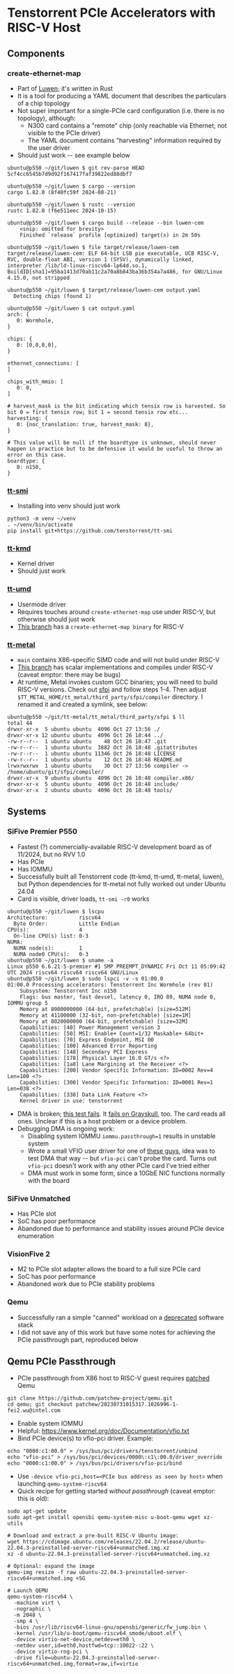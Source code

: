 
# Tenstorrent PCIe Accelerators with RISC-V Host

## Components
### create-ethernet-map
* Part of [Luwen](https://github.com/tenstorrent/luwen); it's written in Rust
* It is a tool for producing a YAML document that describes the particulars of a chip topology
* Not super important for a single-PCIe card configuration (i.e. there is no topology), although:
  * N300 card contains a "remote" chip (only reachable via Ethernet; not visible to the PCIe driver)
  * The YAML document contains "harvesting" information required by the user driver
* Should just work -- see example below
```
ubuntu@p550 ~/git/luwen $ git rev-parse HEAD
5cf4cc6545b7d9d92f167417faf39822ed88dbf7

ubuntu@p550 ~/git/luwen $ cargo --version
cargo 1.82.0 (8f40fc59f 2024-08-21)

ubuntu@p550 ~/git/luwen $ rustc --version
rustc 1.82.0 (f6e511eec 2024-10-15)

ubuntu@p550 ~/git/luwen $ cargo build --release --bin luwen-cem
    <snip: omitted for brevity>
    Finished `release` profile [optimized] target(s) in 2m 50s

ubuntu@p550 ~/git/luwen $ file target/release/luwen-cem
target/release/luwen-cem: ELF 64-bit LSB pie executable, UCB RISC-V, RVC, double-float ABI, version 1 (SYSV), dynamically linked, interpreter /lib/ld-linux-riscv64-lp64d.so.1, BuildID[sha1]=95ba1413d70ab11c2a70a8b843ba36b354a7a486, for GNU/Linux 4.15.0, not stripped

ubuntu@p550 ~/git/luwen $ target/release/luwen-cem output.yaml
  Detecting chips (found 1)

ubuntu@p550 ~/git/luwen $ cat output.yaml
arch: {
   0: Wormhole,
}

chips: {
   0: [0,0,0,0],
}

ethernet_connections: [
]

chips_with_mmio: [
   0: 0,
]

# harvest_mask is the bit indicating which tensix row is harvested. So bit 0 = first tensix row; bit 1 = second tensix row etc...
harvesting: {
   0: {noc_translation: true, harvest_mask: 8},
}

# This value will be null if the boardtype is unknown, should never happen in practice but to be defensive it would be useful to throw an error on this case.
boardtype: {
   0: n150,
}
```

### [tt-smi](https://github.com/tenstorrent/tt-smi)
* Installing into venv should just work
```
python3 -m venv ~/venv
. ~/venv/bin/activate
pip install git+https://github.com/tenstorrent/tt-smi
```

### [tt-kmd](https://github.com/tenstorrent/tt-kmd)
* Kernel driver
* Should just work

### [tt-umd](https://github.com/tenstorrent/tt-umd)
* Usermode driver
* Requires touches around `create-ethernet-map` use under RISC-V, but otherwise should just work
* [This branch](https://github.com/tenstorrent/tt-umd/tree/joelsmith/riscv64-build) has a `create-ethernet-map binary` for RISC-V

### [tt-metal](https://github.com/tenstorrent/tt-metal/)
* `main` contains X86-specific SIMD code and will not build under RISC-V
* [This branch](https://github.com/tenstorrent/tt-metal/tree/joelsmith/riscv64-build) has scalar implementations and compiles under RISC-V (caveat emptor: there may be bugs)
* At runtime, Metal invokes custom GCC binaries; you will need to build RISC-V versions.  Check out [sfpi](https://github.com/tenstorrent/sfpi) and follow steps 1-4.  Then adjust `$TT_METAL_HOME/tt_metal/third_party/sfpi/compiler` directory.  I renamed it and created a symlink, see below:
```
ubuntu@p550 ~/git/tt-metal/tt_metal/third_party/sfpi $ ll
total 44
drwxr-xr-x  5 ubuntu ubuntu  4096 Oct 27 13:56 ./
drwxr-xr-x 12 ubuntu ubuntu  4096 Oct 26 18:44 ../
-rw-r--r--  1 ubuntu ubuntu    48 Oct 26 18:47 .git
-rw-r--r--  1 ubuntu ubuntu  3882 Oct 26 18:48 .gitattributes
-rw-r--r--  1 ubuntu ubuntu 11346 Oct 26 18:48 LICENSE
-rw-r--r--  1 ubuntu ubuntu    12 Oct 26 18:48 README.md
lrwxrwxrwx  1 ubuntu ubuntu    30 Oct 27 13:56 compiler -> /home/ubuntu/git/sfpi/compiler/
drwxr-xr-x  9 ubuntu ubuntu  4096 Oct 26 18:48 compiler.x86/
drwxr-xr-x  5 ubuntu ubuntu  4096 Oct 26 18:48 include/
drwxr-xr-x  2 ubuntu ubuntu  4096 Oct 26 18:48 tools/
```

## Systems

### SiFive Premier P550
* Fastest (?) commercially-available RISC-V development board as of 11/2024, but no RVV 1.0
* Has PCIe
* Has IOMMU
* Successfully built all Tenstorrent code (tt-kmd, tt-umd, tt-metal, luwen), but Python dependencies for tt-metal not fully worked out under Ubuntu 24.04
* Card is visible, driver loads, `tt-smi -r0` works
```
ubuntu@p550 ~/git/luwen $ lscpu
Architecture:          riscv64
  Byte Order:          Little Endian
CPU(s):                4
  On-line CPU(s) list: 0-3
NUMA:
  NUMA node(s):        1
  NUMA node0 CPU(s):   0-3
ubuntu@p550 ~/git/luwen $ uname -a
Linux p550 6.6.21-5-premier #1 SMP PREEMPT_DYNAMIC Fri Oct 11 05:09:42 UTC 2024 riscv64 riscv64 riscv64 GNU/Linux
ubuntu@p550 ~/git/luwen $ sudo lspci -v -s 01:00.0
01:00.0 Processing accelerators: Tenstorrent Inc Wormhole (rev 01)
	Subsystem: Tenstorrent Inc n150
	Flags: bus master, fast devsel, latency 0, IRQ 89, NUMA node 0, IOMMU group 5
	Memory at 8000000000 (64-bit, prefetchable) [size=512M]
	Memory at 41100000 (32-bit, non-prefetchable) [size=1M]
	Memory at 8020000000 (64-bit, prefetchable) [size=32M]
	Capabilities: [40] Power Management version 3
	Capabilities: [50] MSI: Enable+ Count=1/32 Maskable+ 64bit+
	Capabilities: [70] Express Endpoint, MSI 00
	Capabilities: [100] Advanced Error Reporting
	Capabilities: [148] Secondary PCI Express
	Capabilities: [178] Physical Layer 16.0 GT/s <?>
	Capabilities: [1a8] Lane Margining at the Receiver <?>
	Capabilities: [200] Vendor Specific Information: ID=0002 Rev=4 Len=100 <?>
	Capabilities: [300] Vendor Specific Information: ID=0001 Rev=1 Len=038 <?>
	Capabilities: [338] Data Link Feature <?>
	Kernel driver in use: tenstorrent
```
* DMA is broken; [this test fails](https://github.com/tenstorrent/tt-umd/blob/1590454f4030da9556c8748bae966aabd3883752/tests/wormhole/test_silicon_driver_wh.cpp#L710).  It [fails on Grayskull](https://github.com/tenstorrent/tt-umd/blob/bd00f4ed18dc07b563ab4ced403c93dc6da832bb/tests/grayskull/test_silicon_driver.cpp#L455), too.  The card reads all ones.  Unclear if this is a host problem or a device problem.
* Debugging DMA is ongoing work:
  * Disabling system IOMMU `iommu.passthrough=1` results in unstable system
  * Wrote a small VFIO user driver for one of [these guys](https://shop.lambdaconcept.com/home/50-screamer-pcie-squirrel.html), idea was to test DMA that way -- but `vfio-pci` can't probe the card.  Turns out `vfio-pci` doesn't work with any other PCIe card I've tried either
  * DMA must work in some form, since a 10GbE NIC functions normally with the board

### SiFive Unmatched
* Has PCIe slot
* SoC has poor performance
* Abandoned due to performance and stability issues around PCIe device enumeration

### VisionFive 2
* M2 to PCIe slot adapter allows the board to a full size PCIe card
* SoC has poor performance
* Abandoned work due to PCIe stability problems

### Qemu

* Successfully ran a simple "canned" workload on a [deprecated](https://github.com/tenstorrent/tt-budabackend) software stack
* I did not save any of this work but have some notes for achieving the PCIe passthrough part, reproduced below

## Qemu PCIe Passthrough
* PCIe passthrough from X86 host to RISC-V guest requires [patched](https://lf-rise.atlassian.net/wiki/spaces/HOME/pages/8585526/SE_01_005+-+QEMU+PCIe+passthru+on+x86+hosts) Qemu
```
git clone https://github.com/patchew-project/qemu.git
cd qemu; git checkout patchew/20230731015317.1026996-1-fei2.wu@intel.com
```
* Enable system IOMMU
* Helpful: https://www.kernel.org/doc/Documentation/vfio.txt
* Bind PCIe device(s) to vfio-pci driver.  Example:
```
echo "0000:c1:00.0" > /sys/bus/pci/drivers/tenstorrent/unbind
echo "vfio-pci" > /sys/bus/pci/devices/0000\:c1\:00.0/driver_override
echo "0000:c1:00.0" > /sys/bus/pci/drivers/vfio-pci/bind
```
* Use `-device vfio-pci,host=<PCIe bus address as seen by host>` when launching `qemu-system-riscv64`
* Quick recipe for getting started _without passthrough_ (caveat emptor: this is old):
```
sudo apt-get update
sudo apt-get install opensbi qemu-system-misc u-boot-qemu wget xz-utils

# Download and extract a pre-built RISC-V Ubuntu image:
wget https://cdimage.ubuntu.com/releases/22.04.2/release/ubuntu-22.04.3-preinstalled-server-riscv64+unmatched.img.xz
xz -d ubuntu-22.04.3-preinstalled-server-riscv64+unmatched.img.xz

# Optional: expand the image
qemu-img resize -f raw ubuntu-22.04.3-preinstalled-server-riscv64+unmatched.img +5G

# Launch QEMU
qemu-system-riscv64 \
  -machine virt \
  -nographic \
  -m 2048 \
  -smp 4 \
  -bios /usr/lib/riscv64-linux-gnu/opensbi/generic/fw_jump.bin \
  -kernel /usr/lib/u-boot/qemu-riscv64_smode/uboot.elf \
  -device virtio-net-device,netdev=eth0 \
  -netdev user,id=eth0,hostfwd=tcp::10022-:22 \
  -device virtio-rng-pci \
  -drive file=ubuntu-22.04.3-preinstalled-server-riscv64+unmatched.img,format=raw,if=virtio
```